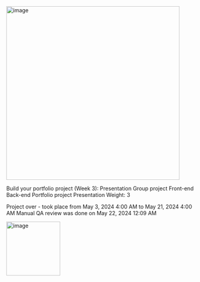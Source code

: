 <img width="457" alt="image" src="https://github.com/Ayoub-oumha/MVP/assets/140417193/6dcc2a67-6712-45cd-9cf3-3cc6e34a7838">


Build your portfolio project (Week 3): Presentation
Group project
Front-end
Back-end
Portfolio project
Presentation
 Weight: 3

 Project over - took place from May 3, 2024 4:00 AM to May 21, 2024 4:00 AM
 Manual QA review was done on May 22, 2024 12:09 AM
 
 <img width="142" alt="image" src="https://github.com/Ayoub-oumha/MVP/assets/140417193/64b1fa51-9b71-4c45-afae-af8a151f7244">

